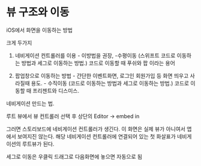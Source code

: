 # 뷰 구조와 이동



iOS에서 화면을 이동하는 방법

크게 두가지

 1. 네비게이션 컨트롤러를 이용 - 이방법을 권장, -수평이동
 (스위프트 코드로 이동하는 방법과 세그로 이동하는 방법.)
 코드로 이동할 때 푸쉬와 팝 이라는 용어


 2. 팝업창으로 이동하는 방법 - 간단한 이벤트화면, 로그인 회원가입 등 화면 띄우고 사라질때 용도. - 수직이동
 (코드로 이동하는 방법과 세그로 이동하는 방법.)
 코드로 이동할 때 프리젠트와 디스미스.



네비게이션 만드는 법.

루트 뷰에서 뷰 컨트롤러 선택 후 상단의 Editor -> embed in

그러면 스토리보드에 네비게이션 컨트롤러가 생긴다.
이 화면은 실제 뷰가 아니여서 앱에서 보여지진 않는다.  해당 네비게이션 컨트롤러에 연결되어 있는 첫 화살표가 네비게이션의 루트뷰가 된다.

세그로 이동은 우클릭 드래그로 다음화면에 놓으면 자동으로 됨
